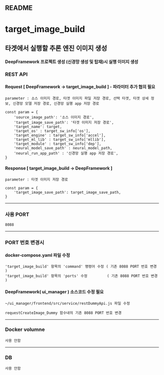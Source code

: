 README
---

# target_image_build

## 타겟에서 실행할 추론 엔진 이미지 생성

#### DeepFramework 프로젝트 생성 (신경망 생성 및 탑재)시 실행 이미지 생성

### REST API
#### Request [ DeepFramework -> target_image_build ] - 파라미터 추가 협의 필요
    parameter : 소스 이미지 경로, 타겟 이미지 파일 저장 경로, 선택 타겟, 타겟 상세 정보, 신경망 모델 저장 경로, 신경망 실행 app 저장 경로

    const param = {
        'source_image_path': '소스 이미지 경로',
        'target_image_save_path': '타겟 이미지 저장 경로',
        'target_name': target,
        'target_os' : target_sw_info['os'],
        'target_engine' : target_sw_info['accel'],
        'target_ml_lib' : target_sw_info['mllib'],
        'target_module' : target_sw_info['dep'],
        'neural_model_save_path' : neural_model_path,
        'neural_run_app_path' : '신경망 실행 app 저장 경로',
    }

#### Response [ target_image_build -> DeepFramework ]
    parameter : 타겟 이미지 저장 경로

    const param = {
        'target_image_save_path': target_image_save_path,
    }

---
### 사용 PORT
    8088

---
### PORT 번호 변경시
####  docker-compose.yaml 파일 수정
    'target_image_build' 항목의 'command' 명령어 수정 ( 기존 8088 PORT 번호 변경 )
    'target_image_build' 항목의 'ports' 수정         ( 기존 8088 PORT 번호 변경 )

#### DeepFramework( ui_manager ) 소스코드 수정 필요
    ~/ui_manager/frontend/src/service/restDummyApi.js 파일 수정

    requestCreateImage_Dummy 함수내의 기존 8088 PORT 번호 변경

---
### Docker volumne
    사용 안함

---
### DB
    사용 안함



